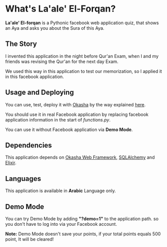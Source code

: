 # What's La'ale' El-Forqan?

**La'ale' El-forqan** is a Pythonic facebook web application quiz, that shows an Aya and asks you about the Sura of this Aya.

## The Story

I invented this application in the night before Qur'an Exam, when I and my friends was revising the Qur'an for the next day Exam.

We used this way in this application to test our memorization, so I applied it in this facebook application.

## Usage and Deploying

You can use, test, deploy it with [Okasha](http://www.ojuba.org/wiki/okasha/) by the way explained [here](http://www.ojuba.org/wiki/okasha/deployment).

You should use it in real Facebook application by replacing facebook application information in the start of *functions.py*.

You can use it without Facebook application via **Demo Mode**.

## Dependencies

This application depends on [Okasha Web Framework](http://www.ojuba.org/wiki/okasha/), [SQLAlchemy](http://www.sqlalchemy.org/) and [Elixir](https://pypi.python.org/pypi/Elixir).

## Languages

This application is available in **Arabic** Language only.

## Demo Mode

You can try Demo Mode by adding **"?demo=1"** to the application path. so you don't have to log into via your Facebook account.

**Note:** Demo Mode doesn't save your points, if your total points equals 500 point, It will be cleared!
